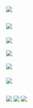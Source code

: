 <h1><img src="https://user-images.githubusercontent.com/54891281/201509103-d55ff2d0-08a1-4a1f-8cdf-b8f7b0b6114e.PNG" weight="800"></h1>
<h2><img src="https://user-images.githubusercontent.com/54891281/201509104-758428fa-39bb-413f-a0b2-0d13815c4c65.PNG" weight="800"></h2>
<h3><img src="https://user-images.githubusercontent.com/54891281/201509102-d870e163-a08d-4286-8a0b-6f85a668913f.PNG" weight="800"></h3>
<h4><img src="https://user-images.githubusercontent.com/54891281/201509111-a5dd6c41-0f14-4801-8dda-0a119628fc58.PNG" weight="800"></h4>
<h5><img src="https://user-images.githubusercontent.com/54891281/201509120-89f37402-0ddb-432e-a972-1246c0ad2568.PNG" weight="800"></h5>
<h6><img src="https://user-images.githubusercontent.com/54891281/201509122-e0e58e4f-1c36-4a41-a3b2-4b0ce6f8b10e.PNG" weight="800"></h6>
<h7><img src="https://user-images.githubusercontent.com/54891281/201509123-51dda2fe-b840-4aa3-9087-b94fd6a2d7cd.PNG" weight="800"></h7>
<h8><img src="https://user-images.githubusercontent.com/54891281/201509131-753fbade-37e1-469e-8c83-f0c066767a0c.PNG" weight="800"></h8>
<h9><img src="https://user-images.githubusercontent.com/54891281/201509132-b64080c7-1e3e-4ebd-b555-cf96b951175f.PNG" weight="800"></h9>
